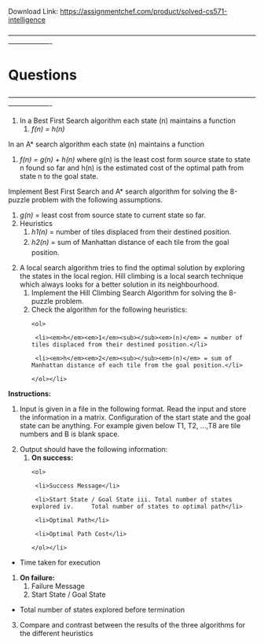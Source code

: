 Download Link: https://assignmentchef.com/product/solved-cs571-intelligence
<br>



<strong> </strong>

——————————————————————————————————————————-

<h1>Questions</h1>

——————————————————————————————————————————-

<ol>

 <li>In a Best First Search algorithm each state (n) maintains a function

  <ol>

   <li><em>f(n) = h(n) </em></li>

  </ol></li>

</ol>

In an A* search algorithm each state (n) maintains a function

<ol>

 <li><em>f(n) = g(n) + h(n)</em> where g(n) is the least cost form source state to state n found so far and h(n) is the estimated cost of the optimal path from state n to the goal state.</li>

</ol>

Implement Best First Search and A* search algorithm for solving the 8-puzzle problem with the following assumptions.




<ol>

 <li><em>g(n)</em>​ = least cost from source state to current state so far.</li>

 <li>Heuristics

  <ol>

   <li><em>h</em>​<em>1</em><sub>​</sub><em>(n)</em>​ = number of tiles displaced from their destined position.</li>

   <li><em>h</em>​<em>2</em><sub>​</sub><em>(n)</em> = sum of Manhattan distance of each tile from the goal position.</li>

  </ol></li>

</ol>




<ol start="2">

 <li>A local search algorithm tries to find the optimal solution by exploring the states in the local region. Hill climbing is a local search technique which always looks for a better solution in its neighbourhood.

  <ol>

   <li>Implement the Hill Climbing Search Algorithm for solving the 8-puzzle problem.</li>

   <li>Check the algorithm for the following heuristics:

    <ol>

     <li><em>h</em>​<em>1</em><sub>​</sub><em>(n)</em>​ = number of tiles displaced from their destined position.</li>

     <li><em>h</em>​<em>2</em><sub>​</sub><em>(n)</em> = sum of Manhattan distance of each tile from the goal position.</li>

    </ol></li>

  </ol></li>

</ol>




<strong>Instructions: </strong>

<ol>

 <li>Input is given in a file in the following format. Read the input and store the information in a matrix. Configuration of the start state and the goal state can be anything. For example given below T1, T2, …,T8 are tile numbers and B is blank space.</li>

</ol>




<ol start="2">

 <li>Output should have the following information:

  <ol>

   <li><strong>On success: </strong>

    <ol>

     <li>Success Message</li>

     <li>Start State / Goal State iii. Total number of states explored iv.     Total number of states to optimal path</li>

     <li>Optimal Path</li>

     <li>Optimal Path Cost</li>

    </ol></li>

  </ol></li>

</ol>

<ul>

 <li>Time taken for execution</li>

</ul>




<ol>

 <li><strong>On failure: </strong>

  <ol>

   <li>Failure Message</li>

   <li>Start State / Goal State</li>

  </ol></li>

</ol>

<ul>

 <li>Total number of states explored before termination</li>

</ul>

<ol start="3">

 <li>Compare and contrast between the results of the three algorithms for the different heuristics</li>

</ol>








